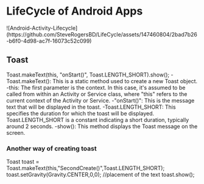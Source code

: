 <H1> LifeCycle of Android Apps</H1>
![Android-Activity-Lifecycle](https://github.com/SteveRogersBD/LifeCycle/assets/147460804/2bad7b26-b6f0-4d98-ac7f-16073c52c099)


<H2> Toast</H2>
Toast.makeText(this, "onStart()", Toast.LENGTH_SHORT).show();
-Toast.makeText(): This is a static method used to create a new Toast object.
-this: The first parameter is the context. In this case, it's assumed to be called from within an Activity or Service class, where "this" refers to the current context of the Activity or Service.
-"onStart()": This is the message text that will be displayed in the toast.
-Toast.LENGTH_SHORT: This specifies the duration for which the toast will be displayed. Toast.LENGTH_SHORT is a constant indicating a short duration, typically around 2 seconds.
-show(): This method displays the Toast message on the screen.

<H3> Another way of creating toast</H3>
Toast toast = Toast.makeText(this,"SecondCreate()",Toast.LENGTH_SHORT);
        toast.setGravity(Gravity.CENTER,0,0);  //placement of the text
        toast.show();
